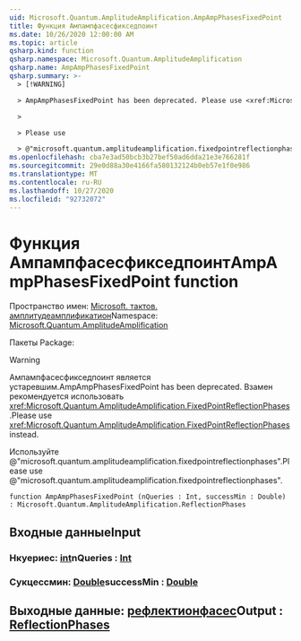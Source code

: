 ```yaml
---
uid: Microsoft.Quantum.AmplitudeAmplification.AmpAmpPhasesFixedPoint
title: Функция Ампампфасесфикседпоинт
ms.date: 10/26/2020 12:00:00 AM
ms.topic: article
qsharp.kind: function
qsharp.namespace: Microsoft.Quantum.AmplitudeAmplification
qsharp.name: AmpAmpPhasesFixedPoint
qsharp.summary: >-
  > [!WARNING]

  > AmpAmpPhasesFixedPoint has been deprecated. Please use <xref:Microsoft.Quantum.AmplitudeAmplification.FixedPointReflectionPhases> instead.

  >

  > Please use

  > @"microsoft.quantum.amplitudeamplification.fixedpointreflectionphases".
ms.openlocfilehash: cba7e3ad50bcb3b27bef50ad6dda21e3e766281f
ms.sourcegitcommit: 29e0d88a30e4166fa580132124b0eb57e1f0e986
ms.translationtype: MT
ms.contentlocale: ru-RU
ms.lasthandoff: 10/27/2020
ms.locfileid: "92732072"
---
```

# <a name="ampampphasesfixedpoint-function"></a><span data-ttu-id="b5483-102">Функция Ампампфасесфикседпоинт</span><span class="sxs-lookup"><span data-stu-id="b5483-102">AmpAmpPhasesFixedPoint function</span></span>

<span data-ttu-id="b5483-103">Пространство имен: [Microsoft. тактов. амплитудеамплификатион](xref:Microsoft.Quantum.AmplitudeAmplification)</span><span class="sxs-lookup"><span data-stu-id="b5483-103">Namespace: [Microsoft.Quantum.AmplitudeAmplification](xref:Microsoft.Quantum.AmplitudeAmplification)</span></span>

<span data-ttu-id="b5483-104">Пакеты [](https://nuget.org/packages/)</span><span class="sxs-lookup"><span data-stu-id="b5483-104">Package: [](https://nuget.org/packages/)</span></span>


> [!WARNING]
> <span data-ttu-id="b5483-105">Ампампфасесфикседпоинт является устаревшим.</span><span class="sxs-lookup"><span data-stu-id="b5483-105">AmpAmpPhasesFixedPoint has been deprecated.</span></span> <span data-ttu-id="b5483-106">Взамен рекомендуется использовать <xref:Microsoft.Quantum.AmplitudeAmplification.FixedPointReflectionPhases>.</span><span class="sxs-lookup"><span data-stu-id="b5483-106">Please use <xref:Microsoft.Quantum.AmplitudeAmplification.FixedPointReflectionPhases> instead.</span></span>
>
> <span data-ttu-id="b5483-107">Используйте @"microsoft.quantum.amplitudeamplification.fixedpointreflectionphases".</span><span class="sxs-lookup"><span data-stu-id="b5483-107">Please use @"microsoft.quantum.amplitudeamplification.fixedpointreflectionphases".</span></span>



```qsharp
function AmpAmpPhasesFixedPoint (nQueries : Int, successMin : Double) : Microsoft.Quantum.AmplitudeAmplification.ReflectionPhases
```


## <a name="input"></a><span data-ttu-id="b5483-108">Входные данные</span><span class="sxs-lookup"><span data-stu-id="b5483-108">Input</span></span>

### <a name="nqueries--int"></a><span data-ttu-id="b5483-109">Нкуериес: [int](xref:microsoft.quantum.lang-ref.int)</span><span class="sxs-lookup"><span data-stu-id="b5483-109">nQueries : [Int](xref:microsoft.quantum.lang-ref.int)</span></span>




### <a name="successmin--double"></a><span data-ttu-id="b5483-110">Сукцессмин: [Double](xref:microsoft.quantum.lang-ref.double)</span><span class="sxs-lookup"><span data-stu-id="b5483-110">successMin : [Double](xref:microsoft.quantum.lang-ref.double)</span></span>





## <a name="output--reflectionphases"></a><span data-ttu-id="b5483-111">Выходные данные: [рефлектионфасес](xref:Microsoft.Quantum.AmplitudeAmplification.ReflectionPhases)</span><span class="sxs-lookup"><span data-stu-id="b5483-111">Output : [ReflectionPhases](xref:Microsoft.Quantum.AmplitudeAmplification.ReflectionPhases)</span></span>

